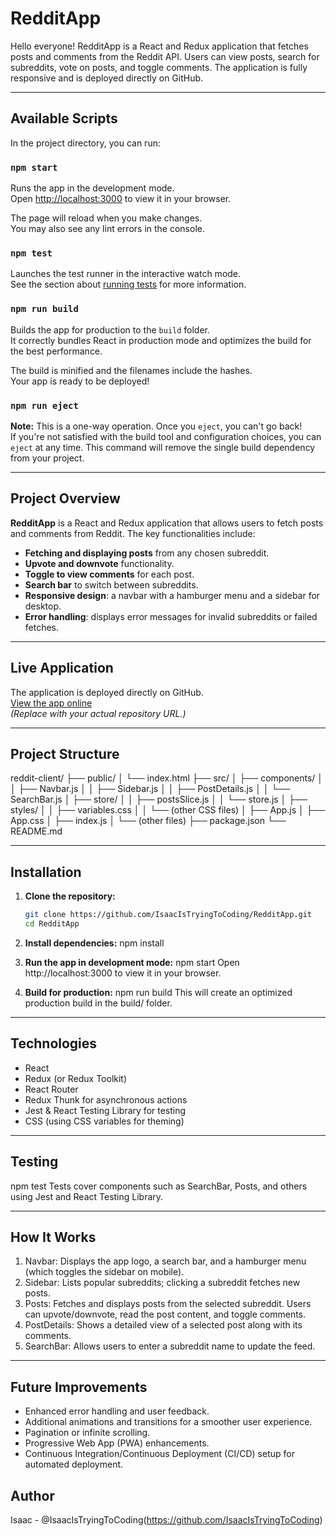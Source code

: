 # RedditApp

Hello everyone! RedditApp is a React and Redux application that fetches posts and comments from the Reddit API. Users can view posts, search for subreddits, vote on posts, and toggle comments. The application is fully responsive and is deployed directly on GitHub.

---

## Available Scripts

In the project directory, you can run:

### `npm start`

Runs the app in the development mode.  
Open [http://localhost:3000](http://localhost:3000) to view it in your browser.

The page will reload when you make changes.  
You may also see any lint errors in the console.

### `npm test`

Launches the test runner in the interactive watch mode.  
See the section about [running tests](https://facebook.github.io/create-react-app/docs/running-tests) for more information.

### `npm run build`

Builds the app for production to the `build` folder.  
It correctly bundles React in production mode and optimizes the build for the best performance.

The build is minified and the filenames include the hashes.  
Your app is ready to be deployed!

### `npm run eject`

**Note:** This is a one-way operation. Once you `eject`, you can't go back!  
If you're not satisfied with the build tool and configuration choices, you can `eject` at any time. This command will remove the single build dependency from your project.

---

## Project Overview

**RedditApp** is a React and Redux application that allows users to fetch posts and comments from Reddit. The key functionalities include:

- **Fetching and displaying posts** from any chosen subreddit.
- **Upvote and downvote** functionality.
- **Toggle to view comments** for each post.
- **Search bar** to switch between subreddits.
- **Responsive design**: a navbar with a hamburger menu and a sidebar for desktop.
- **Error handling**: displays error messages for invalid subreddits or failed fetches.

---

## Live Application

The application is deployed directly on GitHub.  
[View the app online](https://github.com/IsaacIsTryingToCoding/RedditApp.git)  
*(Replace with your actual repository URL.)*

---

## Project Structure

reddit-client/
├── public/
│   └── index.html
├── src/
│   ├── components/
│   │   ├── Navbar.js
│   │   ├── Sidebar.js
│   │   ├── PostDetails.js
│   │   └── SearchBar.js
│   ├── store/
│   │   ├── postsSlice.js
│   │   └── store.js
│   ├── styles/
│   │   ├── variables.css
│   │   └── (other CSS files)
│   ├── App.js
│   ├── App.css
│   ├── index.js
│   └── (other files)
├── package.json
└── README.md

---

## Installation

1. **Clone the repository:**
   ```bash
   git clone https://github.com/IsaacIsTryingToCoding/RedditApp.git
   cd RedditApp

2. **Install dependencies:**
    npm install

3. **Run the app in development mode:**
    npm start
    Open http://localhost:3000 to view it in your browser.

4. **Build for production:**
    npm run build
    This will create an optimized production build in the build/ folder.

---

## Technologies
- React
- Redux (or Redux Toolkit)
- React Router
- Redux Thunk for asynchronous actions
- Jest & React Testing Library for testing
- CSS (using CSS variables for theming)

---

## Testing
npm test
Tests cover components such as SearchBar, Posts, and others using Jest and React Testing Library.

---

## How It Works
1. Navbar: Displays the app logo, a search bar, and a hamburger menu (which toggles the sidebar on mobile).
2. Sidebar: Lists popular subreddits; clicking a subreddit fetches new posts.
3. Posts: Fetches and displays posts from the selected subreddit. Users can upvote/downvote, read the post  content, and toggle comments.
4. PostDetails: Shows a detailed view of a selected post along with its comments.
5. SearchBar: Allows users to enter a subreddit name to update the feed.

---

## Future Improvements
- Enhanced error handling and user feedback.
- Additional animations and transitions for a smoother user experience.
- Pagination or infinite scrolling.
- Progressive Web App (PWA) enhancements.
- Continuous Integration/Continuous Deployment (CI/CD) setup for automated deployment.

## Author
Isaac - @IsaacIsTryingToCoding(https://github.com/IsaacIsTryingToCoding)

